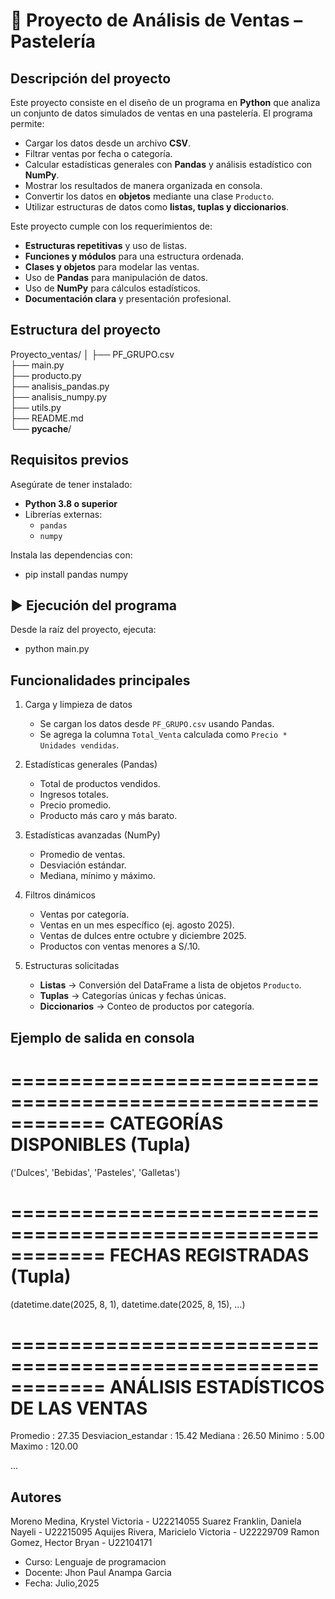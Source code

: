 
# 🧁 Proyecto de Análisis de Ventas – Pastelería

## Descripción del proyecto

Este proyecto consiste en el diseño de un programa en **Python** que analiza un conjunto de datos simulados de ventas en una pastelería. El programa permite:

- Cargar los datos desde un archivo **CSV**.
- Filtrar ventas por fecha o categoría.
- Calcular estadísticas generales con **Pandas** y análisis estadístico con **NumPy**.
- Mostrar los resultados de manera organizada en consola.
- Convertir los datos en **objetos** mediante una clase `Producto`.
- Utilizar estructuras de datos como **listas, tuplas y diccionarios**.

Este proyecto cumple con los requerimientos de:

* **Estructuras repetitivas** y uso de listas.
* **Funciones y módulos** para una estructura ordenada.
* **Clases y objetos** para modelar las ventas.
* Uso de **Pandas** para manipulación de datos.
* Uso de **NumPy** para cálculos estadísticos.
* **Documentación clara** y presentación profesional.


## Estructura del proyecto

Proyecto_ventas/
│
├── PF_GRUPO.csv             
├── main.py                  
├── producto.py              
├── analisis_pandas.py       
├── analisis_numpy.py        
├── utils.py                 
├── README.md                
└── __pycache__/  



## **Requisitos previos**

Asegúrate de tener instalado:

* **Python 3.8 o superior**
* Librerías externas:
  * `pandas`
  * `numpy`

Instala las dependencias con:

- pip install pandas numpy

## ▶ **Ejecución del programa**

Desde la raíz del proyecto, ejecuta:

- python main.py

## Funcionalidades principales

1. Carga y limpieza de datos

   * Se cargan los datos desde `PF_GRUPO.csv` usando Pandas.
   * Se agrega la columna `Total_Venta` calculada como `Precio * Unidades vendidas`.

2. Estadísticas generales (Pandas)

   * Total de productos vendidos.
   * Ingresos totales.
   * Precio promedio.
   * Producto más caro y más barato.

3. Estadísticas avanzadas (NumPy)

   * Promedio de ventas.
   * Desviación estándar.
   * Mediana, mínimo y máximo.

4. Filtros dinámicos

   * Ventas por categoría.
   * Ventas en un mes específico (ej. agosto 2025).
   * Ventas de dulces entre octubre y diciembre 2025.
   * Productos con ventas menores a S/.10.

5. Estructuras solicitadas

   * **Listas** → Conversión del DataFrame a lista de objetos `Producto`.
   * **Tuplas** → Categorías únicas y fechas únicas.
   * **Diccionarios** → Conteo de productos por categoría.


## Ejemplo de salida en consola


============================================================
 CATEGORÍAS DISPONIBLES (Tupla)
============================================================
('Dulces', 'Bebidas', 'Pasteles', 'Galletas')

============================================================
 FECHAS REGISTRADAS (Tupla)
============================================================
(datetime.date(2025, 8, 1), datetime.date(2025, 8, 15), ...)

============================================================
 ANÁLISIS ESTADÍSTICOS DE LAS VENTAS
============================================================
Promedio            : 27.35
Desviacion_estandar : 15.42
Mediana             : 26.50
Minimo              : 5.00
Maximo              : 120.00

...


## Autores

Moreno Medina, Krystel Victoria - U22214055
Suarez Franklin, Daniela Nayeli - U22215095
Aquijes Rivera, Maricielo Victoria - U22229709
Ramon Gomez, Hector Bryan - U22104171


* Curso: Lenguaje de programacion
* Docente: Jhon Paul Anampa Garcia
* Fecha: Julio,2025


